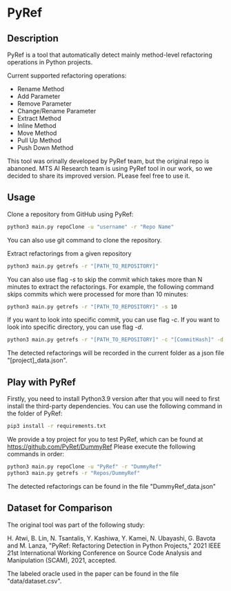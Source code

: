# PyRef


## Description
PyRef is a tool that automatically detect mainly method-level refactoring operations in Python projects.

Current supported refactoring operations:
* Rename Method
* Add Parameter
* Remove Parameter
* Change/Rename Parameter
* Extract Method
* Inline Method
* Move Method
* Pull Up Method
* Push Down Method

This tool was orinally developed by PyRef team, but the original repo is abanoned. MTS AI Research team is using PyRef tool in our work, so we decided to share its improved version. PLease feel free to use it.

## Usage

Clone a repository from GitHub using PyRef:

```sh
python3 main.py repoClone -u "username" -r "Repo Name"
```

You can also use git command to clone the repository.

Extract refactorings from a given repository

```sh
python3 main.py getrefs -r "[PATH_TO_REPOSITORY]"
```

You can also use flag *-s* to skip the commit which takes more than N minutes to extract the refactorings. For example, the following command skips commits which were processed for more than 10 minutes:

```sh
python3 main.py getrefs -r "[PATH_TO_REPOSITORY]" -s 10 
```

If you want to look into specific commit, you can use flag *-c*.
If you want to look into specific directory, you can use flag *-d*.

```sh
python3 main.py getrefs -r "[PATH_TO_REPOSITORY]" -c "[CommitHash]" -d "[Directory]"
```

The detected refactorings will be recorded in the current folder as a json file "[project]_data.json".

## Play with PyRef
Firstly, you need to install Python3.9 version after that you  will need to first install the third-party dependencies. You can use the following command in the folder of PyRef:

```sh
pip3 install -r requirements.txt
```

We provide a toy project for you to test PyRef, which can be found at https://github.com/PyRef/DummyRef
Please execute the following commands in order:

```sh
python3 main.py repoClone -u "PyRef" -r "DummyRef"
python3 main.py getrefs -r "Repos/DummyRef"
```

The detected refactorings can be found in the file "DummyRef_data.json"

## Dataset for Comparison

The original tool was part of the following study:

H. Atwi, B. Lin, N. Tsantalis, Y. Kashiwa, Y. Kamei, N. Ubayashi, G. Bavota and M. Lanza, "PyRef: Refactoring Detection in Python Projects," 2021 IEEE 21st International Working Conference on Source Code Analysis and Manipulation (SCAM), 2021, accepted.

The labeled oracle used in the paper can be found in the file "data/dataset.csv".
